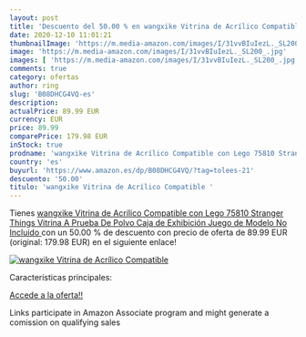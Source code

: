 ```yaml
---
layout: post
title: 'Descuento del 50.00 % en wangxike Vitrina de Acrílico Compatible '
date: 2020-12-10 11:01:21
thumbnailImage: 'https://m.media-amazon.com/images/I/31vvBIuIezL._SL200_.jpg'
image: 'https://m.media-amazon.com/images/I/31vvBIuIezL._SL200_.jpg'
images: [ 'https://m.media-amazon.com/images/I/31vvBIuIezL._SL200_.jpg' ]
comments: true
category: ofertas
author: ring
slug: 'B08DHCG4VQ-es'
description:
actualPrice: 89.99 EUR
currency: EUR
price: 89.99
comparePrice: 179.98 EUR
inStock: true
prodname: 'wangxike Vitrina de Acrílico Compatible con Lego 75810 Stranger Things  Vitrina A Prueba De Polvo Caja de Exhibición  Juego de Modelo No Incluido '
country: 'es'
buyurl: 'https://www.amazon.es/dp/B08DHCG4VQ/?tag=tolees-21'
descuento: '50.00'
titulo: 'wangxike Vitrina de Acrílico Compatible '
---
```


Tienes [wangxike Vitrina de Acrílico Compatible con Lego 75810 Stranger Things  Vitrina A Prueba De Polvo Caja de Exhibición  Juego de Modelo No Incluido ](https://www.amazon.es/dp/B08DHCG4VQ/?tag=tolees-21) con un 50.00 % de descuento con precio de oferta de 89.99 EUR (original: 179.98 EUR) en el siguiente enlace!

[![wangxike Vitrina de Acrílico Compatible ](https://m.media-amazon.com/images/I/31vvBIuIezL._SL200_.jpg)](https://www.amazon.es/dp/B08DHCG4VQ/?tag=tolees-21)

Características principales:


[Accede a la oferta!!](https://www.amazon.es/dp/B08DHCG4VQ/?tag=tolees-21)

Links participate in Amazon Associate program and might generate a comission on qualifying sales


